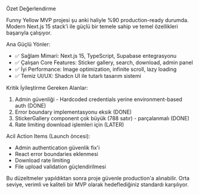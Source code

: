 Özet Değerlendirme

Funny Yellow MVP projesi şu anki haliyle %90 production-ready durumda. Modern Next.js 15 stack'i ile güçlü bir temele sahip ve temel özellikleri başarıyla
çalışıyor.

Ana Güçlü Yönler:

- ✅ Sağlam Mimari: Next.js 15, TypeScript, Supabase entegrasyonu
- ✅ Çalışan Core Features: Sticker gallery, search, download, admin panel
- ✅ İyi Performance: Image optimization, infinite scroll, lazy loading
- ✅ Temiz UI/UX: Shadcn UI ile tutarlı tasarım sistemi

Kritik İyileştirme Gereken Alanlar:

1. Admin güvenliği - Hardcoded credentials yerine environment-based auth (DONE)
2. Error boundary implementasyonu eksik (DONE)
3. StickerGallery component çok büyük (788 satır) - parçalanmalı (DONE)
4. Rate limiting download işlemleri için (LATER)

Acil Action Items (Launch öncesi):

- Admin authentication güvenlik fix'i
- React error boundaries eklenmesi
- Download rate limiting
- File upload validation güçlendirilmesi

Bu düzeltmeler yapıldıktan sonra proje güvenle production'a alınabilir. Orta seviye, verimli ve kaliteli bir MVP olarak hedeflediğiniz standardı karşılıyor.
